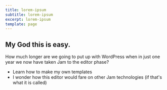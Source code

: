 ```yaml
---
title: lorem-ipsum
subtitle: lorem-ipsum
excerpt: lorem-ipsum
template: page
---
```

## My God this is easy.

How much longer are we going to put up with WordPress when in just one year we now have taken Jam to the editor phase?

*   Learn how to make my own templates
*   I wonder how this editor would fare on other Jam technologies (if that's what it is called)
